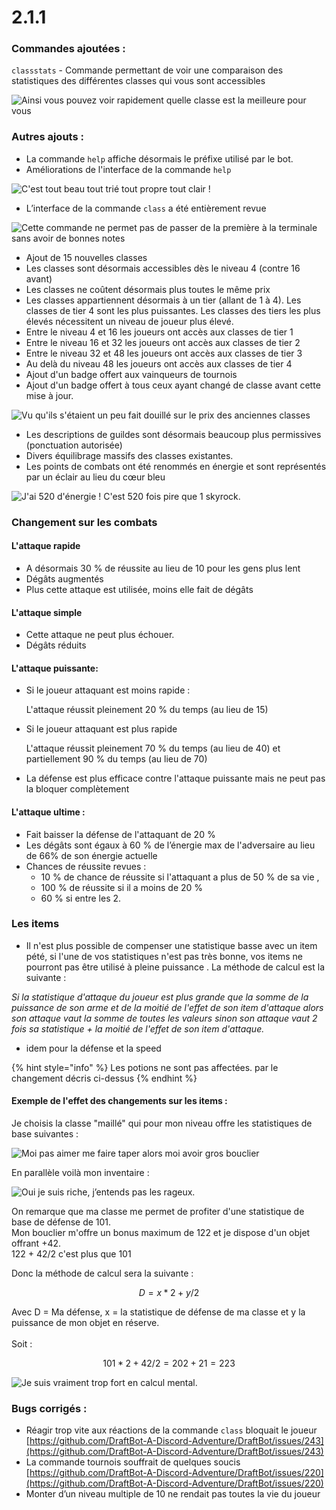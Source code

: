 # 2.1.1

### Commandes ajoutées :

`classstats` - Commande permettant de voir une comparaison des statistiques des différentes classes qui vous sont accessibles

![Ainsi vous pouvez voir rapidement quelle classe est la meilleure pour vous](<../.gitbook/assets/image (169).png>)

### Autres ajouts :

* La commande `help` affiche désormais le préfixe utilisé par le bot.
* Améliorations de l'interface de la commande `help`

![C'est tout beau tout trié tout propre tout clair !](<../.gitbook/assets/image (95).png>)

* L’interface de la commande `class` a été entièrement revue

![Cette commande ne permet pas de passer de la première à la terminale sans avoir de bonnes notes](<../.gitbook/assets/image (125).png>)

* Ajout de 15 nouvelles classes
* Les classes sont désormais accessibles dès le niveau 4 (contre 16 avant)
* Les classes ne coûtent désormais plus toutes le même prix
* Les classes appartiennent désormais à un tier (allant de 1 à 4). Les classes de tier 4 sont les plus puissantes. Les classes des tiers les plus élevés nécessitent un niveau de joueur plus élevé.
* Entre le niveau 4 et 16 les joueurs ont accès aux classes de tier 1
* Entre le niveau 16 et 32 les joueurs ont accès aux classes de tier 2
* Entre le niveau 32 et 48 les joueurs ont accès aux classes de tier 3
* Au delà du niveau 48 les joueurs ont accès aux classes de tier 4
* Ajout d'un badge offert aux vainqueurs de tournois
* Ajout d'un badge offert à tous ceux ayant changé de classe avant cette mise à jour.

![Vu qu'ils s'étaient un peu fait douillé sur le prix des anciennes classes](<../.gitbook/assets/image (80).png>)

* Les descriptions de guildes sont désormais beaucoup plus permissives (ponctuation autorisée)
* Divers équilibrage massifs des classes existantes.
* Les points de combats ont été renommés en énergie et sont représentés par un éclair au lieu du cœur bleu

![J'ai 520 d'énergie ! C'est 520 fois pire que 1 skyrock.](<../.gitbook/assets/image (132).png>)

### Changement sur les combats

#### L'attaque rapide

* A désormais 30 % de réussite au lieu de 10  pour les gens plus lent
* Dégâts augmentés
* Plus cette attaque est utilisée, moins elle fait de dégâts

#### L'attaque simple&#x20;

* Cette attaque ne peut plus échouer.
* Dégâts réduits

#### L'attaque puissante:&#x20;

*   Si le joueur attaquant est moins rapide :&#x20;

    L'attaque réussit pleinement 20 % du temps (au lieu de 15)&#x20;
*   Si le joueur attaquant est plus rapide

    L'attaque réussit pleinement 70 % du temps (au lieu de 40) et partiellement 90 % du temps (au lieu de 70)
* La défense est plus efficace contre l'attaque puissante mais ne peut pas la bloquer complètement

#### L'attaque ultime :&#x20;

* Fait baisser la défense de l'attaquant de 20 %
* Les dégâts sont égaux à 60 % de l’énergie max de l'adversaire au lieu de 66% de son énergie actuelle
* Chances de réussite revues :&#x20;
  * 10 % de chance de réussite si l'attaquant a plus de 50 % de sa vie ,&#x20;
  * 100 % de réussite si il a moins de 20 %&#x20;
  * 60 % si entre les 2.

### Les items

* Il n'est plus possible de compenser une statistique basse avec un item pété, si l'une de vos statistiques n'est pas très bonne, vos items ne pourront pas être utilisé à pleine puissance . La méthode de calcul est la suivante :&#x20;

_Si la statistique d'attaque du joueur est plus grande que la somme de la puissance de son arme et de la moitié de l'effet de son item d'attaque alors son attaque vaut la somme de toutes les valeurs sinon son attaque vaut 2 fois sa statistique + la moitié de l'effet de son item d'attaque._

* idem pour la défense et la speed

{% hint style="info" %}
Les potions ne sont pas affectées. par le changement décris ci-dessus
{% endhint %}

#### Exemple de l'effet des changements sur les items :

Je choisis la classe "maillé" qui pour mon niveau offre les statistiques de base suivantes :&#x20;

![Moi pas aimer me faire taper alors moi avoir gros bouclier](<../.gitbook/assets/image (116).png>)

En parallèle voilà mon inventaire :

![Oui je suis riche, j’entends pas les rageux.](<../.gitbook/assets/image (159).png>)

On remarque que ma classe me permet de profiter d'une statistique de base de défense de 101.\
Mon bouclier m'offre un bonus maximum de 122 et je dispose d'un objet offrant +42.\
122 + 42/2 c'est plus que 101

Donc la méthode de calcul sera la suivante :&#x20;

$$
D = x * 2 + y / 2
$$

Avec D = Ma défense, x = la statistique de défense de ma classe et y la puissance de mon objet en réserve.\
\
Soit :&#x20;

$$
101 *2 + 42/2  
= 202+21 = 223
$$

![Je suis vraiment trop fort en calcul mental.](<../.gitbook/assets/image (149).png>)

### Bugs corrigés :

* Réagir trop vite aux réactions de la commande `class` bloquait le joueur [https://github.com/DraftBot-A-Discord-Adventure/DraftBot/issues/243](https://github.com/DraftBot-A-Discord-Adventure/DraftBot/issues/243)
* La commande tournois souffrait de quelques soucis [https://github.com/DraftBot-A-Discord-Adventure/DraftBot/issues/220](https://github.com/DraftBot-A-Discord-Adventure/DraftBot/issues/220)
* Monter d’un niveau multiple de 10 ne rendait pas toutes la vie du joueur
